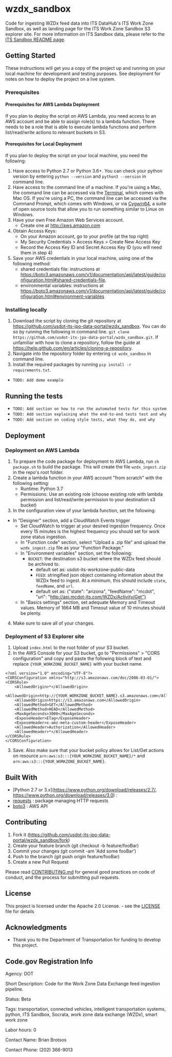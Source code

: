 # wzdx_sandbox

Code for ingesting WZDx feed data into ITS DataHub's ITS Work Zone Sandbox, as well as landing page for the ITS Work Zone Sandbox S3 explorer site. For more information on ITS Sandbox data, please refer to the [ITS Sandbox README page](https://github.com/usdot-its-jpo-data-portal/sandbox).

## Getting Started

These instructions will get you a copy of the project up and running on your local machine for development and testing purposes. See deployment for notes on how to deploy the project on a live system.

### Prerequisites

#### Prerequisites for AWS Lambda Deployment

If you plan to deploy the script on AWS Lambda, you need access to an AWS account and be able to assign role(s) to a lambda function. There needs to be a role that is able to execute lambda functions and perform list/read/write actions to relevant buckets in S3.

#### Prerequisites for Local Deployment

If you plan to deploy the script on your local machine, you need the following:

1. Have access to Python 2.7 or Python 3.6+. You can check your python version by entering `python --version` and `python3 --version` in command line.
2. Have access to the command line of a machine. If you're using a Mac, the command line can be accessed via the [Terminal](https://support.apple.com/guide/terminal/welcome/mac), which comes with Mac OS. If you're using a PC, the command line can be accessed via the Command Prompt, which comes with Windows, or via [Cygwin64](https://www.cygwin.com/), a suite of open source tools that allow you to run something similar to Linux on Windows.
3. Have your own Free Amazon Web Services account.
	- Create one at http://aws.amazon.com
4.  Obtain Access Keys:
	- On your Amazon account, go to your profile (at the top right)
	- My Security Credentials > Access Keys > Create New Access Key
	- Record the Access Key ID and Secret Access Key ID (you will need them in step 4)
5. Save your AWS credentials in your local machine, using one of the following method:
	- shared credentials file: instructions at https://boto3.amazonaws.com/v1/documentation/api/latest/guide/configuration.html#shared-credentials-file.
	- environmental variables: instructions at https://boto3.amazonaws.com/v1/documentation/api/latest/guide/configuration.html#environment-variables

### Installing locally

1. Download the script by cloning the git repository at https://github.com/usdot-its-jpo-data-portal/wzdx_sandbox. You can do so by running the following in command line.
`git clone https://github.com/usdot-its-jpo-data-portal/wzdx_sandbox.git`. If unfamiliar with how to clone a repository, follow the guide at https://help.github.com/en/articles/cloning-a-repository.
2. Navigate into the repository folder by entering `cd wzdx_sandbox` in command line.
3. Install the required packages by running `pip install -r requirements.txt`.

- `TODO: Add demo example`

## Running the tests

- `TODO: Add section on how to run the automated tests for this system`
- `TODO: Add section explaining what the end-to-end tests test and why`
- `TODO: Add section on coding style tests, what they do, and why`

## Deployment

### Deployment on AWS Lambda

1. To prepare the code package for deployment to AWS Lambda, run `sh package.sh` to build the package. This will create the file `wzdx_ingest.zip` in the repo's root folder.
2. Create a lambda function in your AWS account "from scratch" with the following setting:
	- Runtime: Python 3.7
	- Permissions: Use an existing role (choose existing role with lambda permission and list/read/write permission to your destination s3 bucket)
3. In the configuration view of your lambda function, set the following:
  - In "Designer" section, add a CloudWatch Events trigger
	  - Set CloudWatch to trigger at your desired ingestion frequency. Once every 15 minutes is the highest frequency you should set for work zone status ingestion.
	- In "Function code" section, select "Upload a .zip file" and upload the `wzdx_ingest.zip` file as your "Function Package."
	- In "Environment variables" section, set the following:
	  - `BUCKET`: the destination s3 bucket where the WZDx feed should be archived to.
		  - default set as: usdot-its-workzone-public-data
		- `FEED`: stringified json object containing information about the WZDx feed to ingest. At a minimum, this should include `state`, `feedName`, and `url`.
	    - default set as: {"state": "arizona", "feedName": "mcdot", "url": "http://api.mcdot-its.com/WZDx/Activity/Get"}
	- In "Basics settings" section, set adequate Memory and Timeout values. Memory of 1664 MB and Timeout value of 10 minutes should be plenty.
4. Make sure to save all of your changes.

### Deployment of S3 Explorer site

1. Upload `index.html` to the root folder of your S3 bucket.
2. In the AWS Console for your S3 bucket, go to "Permissions" > "CORS configuration" and copy and paste the following block of text and replace `{YOUR_WORKZONE_BUCKET_NAME}` with your bucket name.

```
<?xml version="1.0" encoding="UTF-8"?>
<CORSConfiguration xmlns="http://s3.amazonaws.com/doc/2006-03-01/">
<CORSRule>
    <AllowedOrigin>*</AllowedOrigin>
    <AllowedOrigin>http://{YOUR_WORKZONE_BUCKET_NAME}.s3.amazonaws.com</AllowedOrigin>
    <AllowedOrigin>https://s3.amazonaws.com</AllowedOrigin>
    <AllowedMethod>GET</AllowedMethod>
    <AllowedMethod>HEAD</AllowedMethod>
    <MaxAgeSeconds>3000</MaxAgeSeconds>
    <ExposeHeader>ETag</ExposeHeader>
    <ExposeHeader>x-amz-meta-custom-header</ExposeHeader>
    <AllowedHeader>Authorization</AllowedHeader>
    <AllowedHeader>*</AllowedHeader>
</CORSRule>
</CORSConfiguration>
```

3. Save. Also make sure that your bucket policy allows for List/Get actions on resource `arn:aws:s3:::{YOUR_WORKZONE_BUCKET_NAME}/*` and `arn:aws:s3:::{YOUR_WORKZONE_BUCKET_NAME}`.


## Built With

* [Python 2.7 or 3.x](https://www.python.org/download/releases/2.7/, https://www.python.org/download/releases/3.0) :
* [requests](https://pypi.org/project/requests/) : package managing HTTP requests
* [boto3](https://boto3.amazonaws.com/v1/documentation/api/latest/index.html?id=docs_gateway) : AWS API

## Contributing

1. Fork it (https://github.com/usdot-its-jpo-data-portal/wzdx_sandbox/fork)
2. Create your feature branch (git checkout -b feature/fooBar)
3. Commit your changes (git commit -am 'Add some fooBar')
4. Push to the branch (git push origin feature/fooBar)
5. Create a new Pull Request

Please read [CONTRIBUTING.md](https://gist.github.com/PurpleBooth/b24679402957c63ec426) for general good practices on code of conduct, and the process for submitting pull requests.

## License

This project is licensed under the Apache 2.0 License. - see the [LICENSE](LICENSE) file for details

## Acknowledgments

* Thank you to the Department of Transportation for funding to develop this project.

## Code.gov Registration Info

Agency: DOT

Short Description: Code for the Work Zone Data Exchange feed ingestion pipeline.

Status: Beta

Tags: transportation, connected vehicles, intelligent transportation systems, python, ITS Sandbox, Socrata, work zone data exchange (WZDx), smart work zone

Labor hours: 0

Contact Name: Brian Brotsos

Contact Phone: (202) 366-9013
